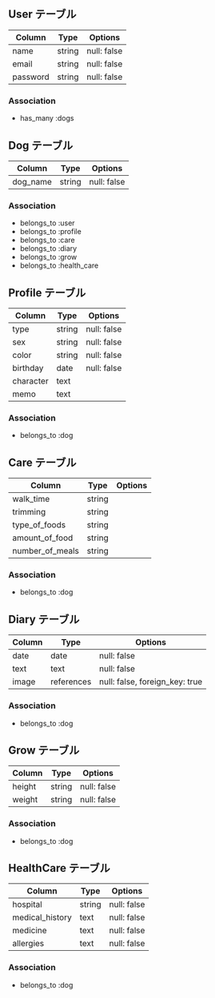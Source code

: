## User テーブル

|  Column            |  Type               |  Options          |
| ------------------ | ------------------- | ----------------- |
| name               | string              | null: false       |
| email              | string              | null: false       |
| password           | string              | null: false       |

### Association
- has_many :dogs

## Dog テーブル

|  Column            |  Type               |  Options          |
| ------------------ | ------------------- | ----------------- |
| dog_name           | string              | null: false       |

### Association
- belongs_to :user
- belongs_to :profile
- belongs_to :care
- belongs_to :diary
- belongs_to :grow
- belongs_to :health_care

## Profile テーブル
|  Column            |  Type               |  Options          |
| ------------------ | ------------------- | ----------------- |
| type               | string              | null: false       |
| sex                | string              | null: false       |
| color              | string              | null: false       |
| birthday           | date                | null: false       | 
| character          | text                |                   |
| memo               | text                |                   |

### Association
- belongs_to :dog

## Care テーブル
|  Column            |  Type               |  Options          |
| ------------------ | ------------------- | ----------------- |
| walk_time          | string              |                   |
| trimming           | string              |                   |
| type_of_foods      | string              |                   |
| amount_of_food     | string              |                   |
| number_of_meals    | string              |                   |

### Association
- belongs_to :dog

## Diary テーブル

|  Column            |  Type               |  Options                        |
| ------------------ | ------------------- | ------------------------------- |
| date               | date                | null: false                     |
| text               | text                | null: false                     |
| image              | references          | null: false, foreign_key: true  |

### Association
- belongs_to :dog

## Grow テーブル

|  Column            |  Type               |  Options           |
| ------------------ | ------------------- | ------------------ |
| height             | string              | null: false        |
| weight             | string              | null: false        |

### Association
- belongs_to :dog

## HealthCare テーブル

|  Column            |  Type               |  Options           |
| ------------------ | ------------------- | ------------------ |
| hospital           | string              | null: false        |
| medical_history    | text                | null: false        |
| medicine           | text                | null: false        |
| allergies          | text                | null: false        |

### Association
- belongs_to :dog
